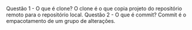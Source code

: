 Questão 1 - O que é clone?
O clone é o que copia projeto do repositório remoto para o repositório local.
Questão 2 - O que é commit?
Commit é o empacotamento de um grupo de alterações.